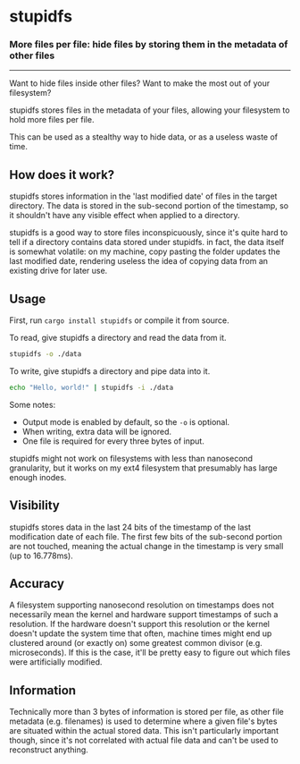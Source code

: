 # stupidfs

### More files per file: hide files by storing them in the metadata of other files

---

Want to hide files inside other files? Want to make the most out of your
filesystem?

stupidfs stores files in the metadata of your files, allowing your filesystem to
hold more files per file.

This can be used as a stealthy way to hide data, or as a useless waste of time.

## How does it work?

stupidfs stores information in the 'last modified date' of files in the target
directory. The data is stored in the sub-second portion of the timestamp, so it
shouldn't have any visible effect when applied to a directory.

stupidfs is a good way to store files inconspicuously, since it's quite hard to
tell if a directory contains data stored under stupidfs. in fact, the data
itself is somewhat volatile: on my machine, copy pasting the folder updates the
last modified date, rendering useless the idea of copying data from an existing
drive for later use.

## Usage

First, run `cargo install stupidfs` or compile it from source.

To read, give stupidfs a directory and read the data from it.
```sh
stupidfs -o ./data
```

To write, give stupidfs a directory and pipe data into it.

```sh
echo "Hello, world!" | stupidfs -i ./data
```

Some notes:
- Output mode is enabled by default, so the `-o` is optional.
- When writing, extra data will be ignored.
- One file is required for every three bytes of input.


stupidfs might not work on filesystems with less than nanosecond granularity,
but it works on my ext4 filesystem that presumably has large enough inodes.


## Visibility
stupidfs stores data in the last 24 bits of the timestamp of the last
modification date of each file. The first few bits of the sub-second portion are
not touched, meaning the actual change in the timestamp is very small (up to
16.778ms).

## Accuracy
A filesystem supporting nanosecond resolution on timestamps does not necessarily
mean the kernel and hardware support timestamps of such a resolution. If the
hardware doesn't support this resolution or the kernel doesn't update the system
time that often, machine times might end up clustered around (or exactly on)
some greatest common divisor (e.g. microseconds). If this is the case, it'll be
pretty easy to figure out which files were artificially modified.

## Information
Technically more than 3 bytes of information is stored per file, as other file
metadata (e.g. filenames) is used to determine where a given file's bytes are
situated within the actual stored data. This isn't particularly important
though, since it's not correlated with actual file data and can't be used to
reconstruct anything.
